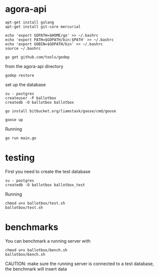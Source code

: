agora-api
=========

    apt-get install golang
    apt-get install git-core mercurial

    echo 'export GOPATH=$HOME/go' >> ~/.bashrc
    echo 'export PATH=$GOPATH/bin:$PATH' >> ~/.bashrc
    echo 'export GOBIN=$GOPATH/bin' >> ~/.bashrc
    source ~/.bashrc

    go get github.com/tools/godep

from the agora-api directory

    godep restore

set up the database

    su - postgres
    createuser -P ballotbox
    createdb -O ballotbox ballotbox

    go install bitbucket.org/liamstask/goose/cmd/goose

    goose up

Running

    go run main.go

testing
=========
First you need to create the test database

    su - postgres
    createdb -O ballotbox ballotbox_test

Running

    chmod u+x ballotbox/test.sh
    ballotbox/test.sh

benchmarks
=========
You can benchmark a running server with

    chmod u+x ballotbox/bench.sh
    ballotbox/bench.sh

CAUTION: make sure the running server is connected to a test database, the benchmark will insert data
